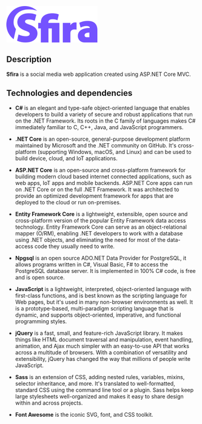 ![Sfira - logo](.readme/sfira-logo-medium.png?raw=true "logo")

## Description
**Sfira** is a social media web application created using ASP.NET Core MVC.

## Technologies and dependencies

* **C#** is an elegant and type-safe object-oriented language that enables developers to build a variety of secure and robust applications that run on the .NET Framework. Its roots in the C family of languages makes C# immediately familiar to C, C++, Java, and JavaScript programmers.

* **.NET Core** is an open-source, general-purpose development platform maintained by Microsoft and the .NET community on GitHub. It's cross-platform (supporting Windows, macOS, and Linux) and can be used to build device, cloud, and IoT applications.

* **ASP.NET Core** is an open-source and cross-platform framework for building modern cloud based internet connected applications, such as web apps, IoT apps and mobile backends. ASP.NET Core apps can run on .NET Core or on the full .NET Framework. It was architected to provide an optimized development framework for apps that are deployed to the cloud or run on-premises.

* **Entity Framework Core** is a lightweight, extensible, open source and cross-platform version of the popular Entity Framework data access technology. Entity Framework Core can serve as an object-relational mapper (O/RM), enabling .NET developers to work with a database using .NET objects, and eliminating the need for most of the data-access code they usually need to write.

* **Npgsql** is an open source ADO.NET Data Provider for PostgreSQL, it allows programs written in C#, Visual Basic, F# to access the PostgreSQL database server. It is implemented in 100% C# code, is free and is open source.

* **JavaScript** is a lightweight, interpreted, object-oriented language with first-class functions, and is best known as the scripting language for Web pages, but it's used in many non-browser environments as well. It is a prototype-based, multi-paradigm scripting language that is dynamic, and supports object-oriented, imperative, and functional programming styles.

* **jQuery** is a fast, small, and feature-rich JavaScript library. It makes things like HTML document traversal and manipulation, event handling, animation, and Ajax much simpler with an easy-to-use API that works across a multitude of browsers. With a combination of versatility and extensibility, jQuery has changed the way that millions of people write JavaScript.

* **Sass** is an extension of CSS, adding nested rules, variables, mixins, selector inheritance, and more. It's translated to well-formatted, standard CSS using the command line tool or a plugin. Sass helps keep large stylesheets well-organized and makes it easy to share design within and across projects.

* **Font Awesome** is the iconic SVG, font, and CSS toolkit.